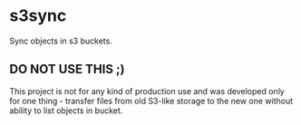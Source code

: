 # s3sync

Sync objects in s3 buckets.

## DO NOT USE THIS ;)

This project is not for any kind of production use and was developed only for one thing - transfer files from old S3-like storage to the new one without ability to list objects in bucket.